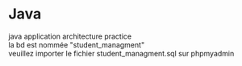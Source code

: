 # Java </br>
java application architecture practice </br>
la bd est nommée "student_managment" </br>
veuillez importer le fichier student_managment.sql sur phpmyadmin </br>

